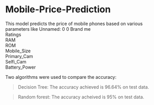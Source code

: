# Mobile-Price-Prediction

This model predicts the price of mobile phones based on various parameters like Unnamed: 0         0
Brand me          
Ratings           
RAM                
ROM               
Mobile_Size       
Primary_Cam       
Selfi_Cam        
Battery_Power  

Two algorithms were used to compare the accuracy: 

> Decision Tree: 
  The accuracy achieved is 96.64% on test data. 
  
> Random forest:
  The accuracy acheived is 95% on test data.
